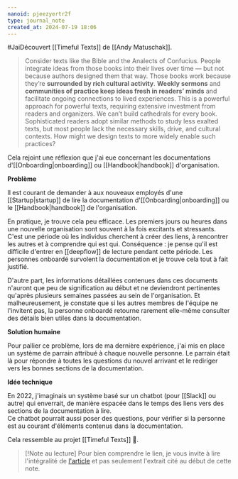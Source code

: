 ```yaml
---
nanoid: pjeezyertr2f
type: journal_note
created_at: 2024-07-19 18:06
---
```

#JaiDécouvert [[Timeful Texts]] de [[Andy Matuschak]].

> Consider texts like the Bible and the Analects of Confucius. People integrate ideas from those books into their lives over time — but not because authors designed them that way. Those books work because they’re **surrounded by rich cultural activity**.
> **Weekly sermons** and **communities of practice keep ideas fresh in readers’ minds** and facilitate ongoing connections to lived experiences. This is a powerful approach for powerful texts, requiring extensive investment from readers and organizers. We can’t build cathedrals for every book. Sophisticated readers adopt similar methods to study less exalted texts, but most people lack the necessary skills, drive, and cultural contexts. How might we design texts to more widely enable such practices?

Cela rejoint une réflexion que j'ai eue concernant les documentations d'[[Onboarding|onboarding]] ou [[Handbook|handbook]] d'organisation.

**Problème**

Il est courant de demander à aux nouveaux employés d'une [[Startup|startup]] de lire la documentation d'[[Onboarding|onboarding]] ou le [[Handbook|handbook]] de l'organisation.  

En pratique, je trouve cela peu efficace.
Les premiers jours ou heures dans une nouvelle organisation sont souvent à la fois excitants et stressants.
C'est une période où les individus cherchent à créer des liens, à rencontrer les autres et à comprendre qui est qui.
Conséquence : je pense qu'il est difficile d'entrer en [[deepflow]] de lecture pendant cette période. Les personnes onboardé survolent la documentation et je trouve cela tout à fait justifié.

D'autre part, les informations détaillées contenues dans ces documents n'auront que peu de signification au début et ne deviendront pertinentes qu'après plusieurs semaines passées au sein de l'organisation. Et malheureusement, je constate que si les autres membres de l'équipe ne l'invitent pas, la personne onboardé retourne rarement elle-même consulter des détails bien utiles dans la documentation.

**Solution humaine**

Pour pallier ce problème, lors de ma dernière expérience, j'ai mis en place un système de parrain attribué à chaque nouvelle personne. Le parrain était là pour répondre à toutes les questions du nouvel arrivant et le rediriger vers les bonnes sections de la documentation.

**Idée technique**

En 2022, j'imaginais un système basé sur un chatbot (pour [[Slack]] ou autre) qui enverrait, de manière espacée dans le temps des liens vers des sections de la documentation à lire.  
Ce chatbot pourrait aussi poser des questions, pour vérifier si la personne est au courant d'éléments contenus dans la documentation.

Cela ressemble au projet [[Timeful Texts]] 🤔.

>[!Note au lecture]
>Pour bien comprendre le lien, je vous invite à lire l'intégralité de [l'article](https://numinous.productions/timeful/) et pas seulement l'extrait cité au début de cette note.
